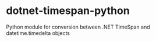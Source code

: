 # dotnet-timespan-python
Python module for conversion between .NET TimeSpan and datetime.timedelta objects
